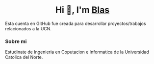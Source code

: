 <h1 align="center">Hi 👋, I'm <a href="" target="blank">
Blas</a></h1>

Esta cuenta en GitHub fue creada para desarrollar proyectos/trabajos relacionados a la UCN.

### Sobre mi
Estudinate de Ingenieria en Coputacion e Informatica de la Universidad Catolica del Norte. 
